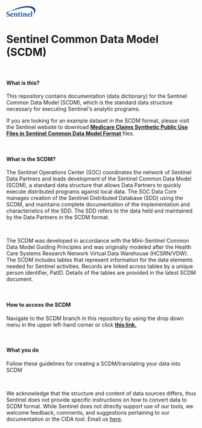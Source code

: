 ![alt text](resources/logo.png)
# Sentinel Common Data Model (SCDM)  

<br>

#### What is this?  
This repository contains documentation (data dictionary) for the Sentinel Common Data Model (SCDM), which is the standard data structure necessary for executing Sentinel's analytic programs.  

If you are looking for an example dataset in the SCDM format, please visit the Sentinel website to download <b>[Medicare Claims Synthetic Public Use Files in Sentinel Common Data Model Format](https://www.sentinelinitiative.org/sentinel/surveillance-tools/software-toolkits/Medicare-SynPUFs-in-SCDM) </b> files.

<br>

#### What is the SCDM?  
The Sentinel Operations Center (SOC) coordinates the network of Sentinel Data Partners and leads development of the Sentinel Common Data Model (SCDM), a standard data structure that allows Data Partners to quickly execute distributed programs against local data. The SOC Data Core manages creation of the Sentinel Distributed Database (SDD) using the SCDM, and maintains complete documentation of the implementation and characteristics of the SDD. The SDD refers to the data held and maintained by the Data Partners in the SCDM format.  

<br>

The SCDM was developed in accordance with the Mini-Sentinel Common Data Model Guiding Principles and was originally modeled after the Health Care Systems Research Network Virtual Data Warehouse (HCSRN/VDW). The SCDM includes tables that represent information for the data elements needed for Sentinel activities. Records are linked across tables by a unique person identifier, PatID. Details of the tables are provided in the latest SCDM document.  

<br>

#### How to access the SCDM
Navigate to the SCDM branch in this repository by using the drop down menu in the upper left-hand corner or click <b>[this link.](https://dev.sentinelsystem.org/projects/QA/repos/sentinel_common_data_model/browse?at=refs%2Fheads%2Fscdm) </b>


<br>

#### What you do  
Follow these guidelines for creating a SCDM/translating your data into SCDM
 
 <br>

We acknowledge that the structure and content of data sources differs, thus Sentinel does not provide specific instructions on how to convert data to SCDM format. While Sentinel does not directly support use of our tools, we welcome feedback, comments, and suggestions pertaining to our documentation or the CIDA tool. Email us [here](mailto:info@sentinelsystem.org?subject=Git).